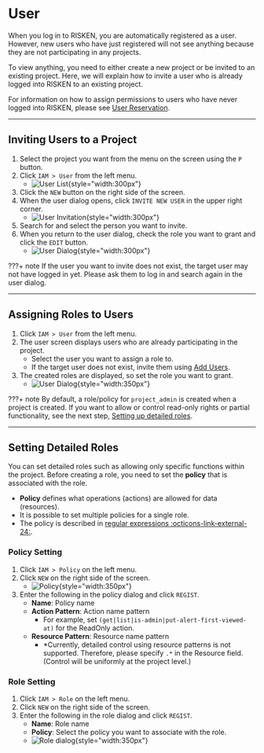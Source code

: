 # User

When you log in to RISKEN, you are automatically registered as a user. However, new users who have just registered will not see anything because they are not participating in any projects.

To view anything, you need to either create a new project or be invited to an existing project. Here, we will explain how to invite a user who is already logged into RISKEN to an existing project.

For information on how to assign permissions to users who have never logged into RISKEN, please see [User Reservation](/risken/user_reservation/#_2).

---

## Inviting Users to a Project

1. Select the project you want from the menu on the screen using the `P` button.
2. Click `IAM > User` from the left menu.
    - ![User List](/img/risken/user_list.png){style="width:300px"}
3. Click the `NEW` button on the right side of the screen.
4. When the user dialog opens, click `INVITE NEW USER` in the upper right corner.
    - ![User Invitation](/img/risken/user_invite.png){style="width:300px"}
5. Search for and select the person you want to invite.
6. When you return to the user dialog, check the role you want to grant and click the `EDIT` button.
    - ![User Dialog](/img/risken/user_dialog.png){style="width:300px"}

???+ note
    If the user you want to invite does not exist, the target user may not have logged in yet. Please ask them to log in and search again in the user dialog.

---

## Assigning Roles to Users

1. Click `IAM > User` from the left menu.
2. The user screen displays users who are already participating in the project.
    - Select the user you want to assign a role to.
    - If the target user does not exist, invite them using [Add Users](/risken/user/#_2).
3. The created roles are displayed, so set the role you want to grant.
    - ![User Dialog](/img/risken/user_dialog.png){style="width:350px"}

???+ note
    By default, a role/policy for `project_admin` is created when a project is created. If you want to allow or control read-only rights or partial functionality, see the next step, [Setting up detailed roles](/risken/user/#_4).

---

## Setting Detailed Roles

You can set detailed roles such as allowing only specific functions within the project.
Before creating a role, you need to set the **policy** that is associated with the role.

- **Policy** defines what operations (actions) are allowed for data (resources).
- It is possible to set multiple policies for a single role.
- The policy is described in [regular expressions :octicons-link-external-24:](https://github.com/google/re2/wiki/Syntax). 

### Policy Setting

1. Click `IAM > Policy` on the left menu.
2. Click `NEW` on the right side of the screen.
    - ![Policy](/img/risken/user_policy.png){style="width:350px"}
3. Enter the following in the policy dialog and click `REGIST`.
    - **Name**: Policy name
    - **Action Pattern**: Action name pattern
        - For example, set `(get|list|is-admin|put-alert-first-viewed-at)` for the ReadOnly action.
    - **Resource Pattern**: Resource name pattern
        - *Currently, detailed control using resource patterns is not supported. Therefore, please specify `.*` in the Resource field. (Control will be uniformly at the project level.)

### Role Setting

1. Click `IAM > Role` on the left menu.
2. Click `NEW` on the right side of the screen.
3. Enter the following in the role dialog and click `REGIST`.
    - **Name**: Role name
    - **Policy**: Select the policy you want to associate with the role.
    - ![Role dialog](/img/risken/user_role_dialog.png){style="width:350px"}

